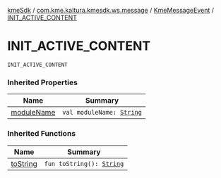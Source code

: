 [kmeSdk](../../index.md) / [com.kme.kaltura.kmesdk.ws.message](../index.md) / [KmeMessageEvent](index.md) / [INIT_ACTIVE_CONTENT](./-i-n-i-t_-a-c-t-i-v-e_-c-o-n-t-e-n-t.md)

# INIT_ACTIVE_CONTENT

`INIT_ACTIVE_CONTENT`

### Inherited Properties

| Name | Summary |
|---|---|
| [moduleName](module-name.md) | `val moduleName: `[`String`](https://kotlinlang.org/api/latest/jvm/stdlib/kotlin/-string/index.html) |

### Inherited Functions

| Name | Summary |
|---|---|
| [toString](to-string.md) | `fun toString(): `[`String`](https://kotlinlang.org/api/latest/jvm/stdlib/kotlin/-string/index.html) |
